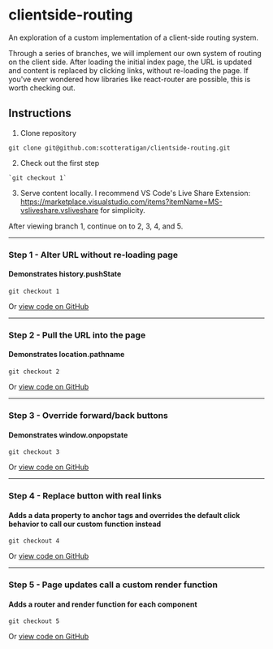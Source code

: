 # clientside-routing

An exploration of a custom implementation of a client-side routing system.

Through a series of branches, we will implement our own system of routing on the client side. After loading the initial index page, the URL is updated and content is replaced by clicking links, without re-loading the page. If you've ever wondered how libraries like react-router are possible, this is worth checking out.

## Instructions

1. Clone repository
```
git clone git@github.com:scotteratigan/clientside-routing.git
```
2. Check out the first step
```
`git checkout 1`
```
3. Serve content locally. I recommend VS Code's Live Share Extension: https://marketplace.visualstudio.com/items?itemName=MS-vsliveshare.vsliveshare for simplicity.

After viewing branch 1, continue on to 2, 3, 4, and 5.

-----

### Step 1 - Alter URL without re-loading page
#### Demonstrates history.pushState
```
git checkout 1
```
Or [view code on GitHub](https://github.com/scotteratigan/clientside-routing/tree/856d7ef40716e573af437bfcb0032bbc46f2f90a)

-----

### Step 2 - Pull the URL into the page
#### Demonstrates location.pathname
```
git checkout 2
```
Or [view code on GitHub](https://github.com/scotteratigan/clientside-routing/tree/b5d4749f85f65373ff5697c44fce997700c9c01e)

-----

### Step 3 - Override forward/back buttons
#### Demonstrates window.onpopstate
```
git checkout 3
```
Or [view code on GitHub](https://github.com/scotteratigan/clientside-routing/tree/479b318c15ba9a418f1f489ee03b05c81dfa538e)

-----

### Step 4 - Replace button with real links
#### Adds a data property to anchor tags and overrides the default click behavior to call our custom function instead
```
git checkout 4
```
Or [view code on GitHub](https://github.com/scotteratigan/clientside-routing/tree/873c64849aca21908d3aaa4bc7216d66f1cf9d40)

-----

### Step 5 - Page updates call a custom render function
#### Adds a router and render function for each component
```
git checkout 5
```
Or [view code on GitHub](https://github.com/scotteratigan/clientside-routing/tree/ad39e0a7d93187ec1885224c9e610c8a2264fe28)

